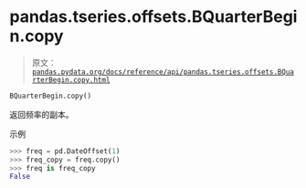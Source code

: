 # pandas.tseries.offsets.BQuarterBegin.copy

> 原文：[`pandas.pydata.org/docs/reference/api/pandas.tseries.offsets.BQuarterBegin.copy.html`](https://pandas.pydata.org/docs/reference/api/pandas.tseries.offsets.BQuarterBegin.copy.html)

```py
BQuarterBegin.copy()
```

返回频率的副本。

示例

```py
>>> freq = pd.DateOffset(1)
>>> freq_copy = freq.copy()
>>> freq is freq_copy
False 
```
